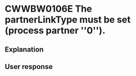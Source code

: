 # CWWBW0106E The partnerLinkType must be set (process partner ''0'').

## Explanation

## User response